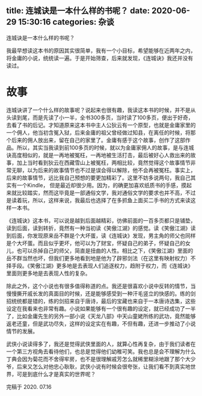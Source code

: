 title: 连城诀是一本什么样的书呢？
date: 2020-06-29 15:30:16
categories: 杂谈
---



连城诀是一本什么样的书呢？

我最早想读这本书的原因其实很简单，我有一个小目标，希望能够在近两年之内，将金庸的小说，统统读一遍。于是开始筛查，后来就发现，《连城诀》我还并没有读过。

# 故事

连城诀讲了一个什么样的故事呢？说起来也很有趣，我读这本书的时候，并不是从头读到尾，而是先读了小一半，全书300多页，当时读了100多页，便出于好奇，去看了书的后记。才知道原来这本书中主人公狄云有一个原型，也就是金庸家里的一个佣人，他当初含冤入狱，后来金庸的祖父曾经做过知县，在离任的时候，将那个后来的佣人放出来，留在自己的家里了。金庸有感于这个故事，创作了这部作品。所以，其实当我读到前100多页的时候，就以为金庸家佣人的故事，是与连城诀高度相似的，就是一再地被冤枉，一再地被生活打击，最后被好心人救出来的故事，加上当时看到狄云在西藏雪山上被冤枉，两相比较，竟然觉得这个故事情节非常无聊，以为后来的故事情节也不过是误会得以解除，他不会再被冤枉。事实上，后来的故事情节，远比我自己预想的要更加精彩了。这里不妨多说两句，我自己其实有一个Kindle， 但是最近却很少用。因为，的确更加喜欢纸质书的手感，摸起来就比较踏实，然而这毕竟是一部通俗文学，我对通俗文学的要求也并不高，不过是读着玩，所以，这样来说，我最后也选择了在多抓鱼上面买二手书的方式来读这样一本书。


《连城诀》这本书，可以说是越到后面越精彩，彷佛前面的一百多页都只是铺垫，读到后面，读到转折，竟然有一种当初读《笑傲江湖》的感觉。读《笑傲江湖》读到后面，你发现原来岳不群是个大坏蛋，读《连城诀》发现，男主角的师父也同样是个大坏蛋。而且似乎更坏，他可以为了财宝，怀疑自己的弟子，怀疑自己的女儿，也可以杀掉自己的师父，简直是扭曲的人性。相比之下，《笑傲江湖》里面的岳不群当然也坏，但我们更多地看到地是他为了辟邪剑法（在这里有映射权力）不择手段。《笑傲江湖》更多地是去表现人们追逐权力，趋附于权力，而《连城诀》里面则更多地是去表现人性的复杂。


除此之外，这个小说也有很多值得称道的点。我还是很喜欢小说中反转的情节，当慢慢撕开戚长发的真面目的时候，还是能够感受到一种汗毛竖立的快感的。练的剑招统统都是错的，练的剑招来自于唐诗，最后的宝藏也来自于一本唐诗选集，这些设定在我看来也非常有趣。小说如果能够有一个很有趣的设定，就已经成功了一半了，比如金庸先生的另外一部小说《天龙八部》中天山童姥所练的武功，竟然能够返老还童，但是武功尽失，这样的设定实在有趣，不但有趣，还进一步推动了小说情节的发展。


武侠小说读得多了，我还是觉得武侠里面的人，就算心性再复杂，由于我们读者在一个第三方视角去看待他们，也总是觉得他们幼稚可笑。我也总是会不理解为什么丁典会因为菊花而不舍得牢房，也不是很理解戚芳怎么就稀里糊涂地跟了那个大少爷，后来又怎么对他忠心耿耿，武侠小说有时候会很夸张，让我们看不到真实地世界，可是到底什么才是真实的世界呢？

完稿于 2020. 07.16
